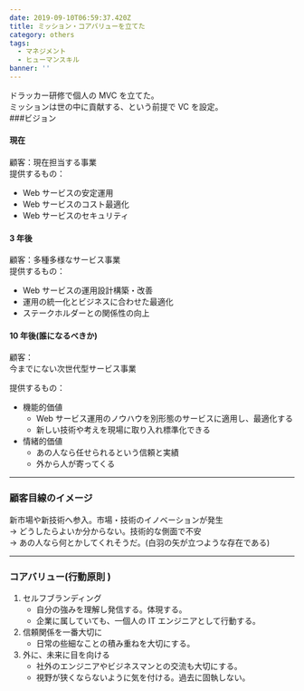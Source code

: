 ```yaml
---
date: 2019-09-10T06:59:37.420Z
title: ミッション・コアバリューを立てた
category: others
tags:
  - マネジメント
  - ヒューマンスキル
banner: ''
---
```


ドラッカー研修で個人の MVC を立てた。  
ミッションは世の中に貢献する、という前提で VC を設定。  
###ビジョン

#### 現在

顧客：現在担当する事業  
提供するもの：

- Web サービスの安定運用 ​
- Web サービスのコスト最適化 ​
- Web サービスのセキュリティ ​

#### 3 年後

顧客：多種多様なサービス事業  
提供するもの：​

- Web サービスの運用設計構築・改善 ​
- 運用の統一化とビジネスに合わせた最適化 ​
- ステークホルダーとの関係性の向上

#### 10 年後(誰になるべきか)

顧客：  
今までにない次世代型サービス事業

提供するもの：

- 機能的価値 ​
  - Web サービス運用のノウハウを別形態のサービスに適用し、最適化する ​
  - 新しい技術や考えを現場に取り入れ標準化できる ​
- 情緒的価値 ​
  - あの人なら任せられるという信頼と実績 ​
  - 外から人が寄ってくる

---

### 顧客目線のイメージ ​

新市場や新技術へ参入。市場・技術のイノベーションが発生 ​  
→ どうしたらよいか分からない。技術的な側面で不安 ​  
→ あの人なら何とかしてくれそうだ。(白羽の矢が立つような存在である)

---

### コアバリュー(行動原則 ​)

1. セルフブランディング ​
   - 自分の強みを理解し発信する。体現する。​
   - 企業に属していても、一個人の IT エンジニアとして行動する。​
2. 信頼関係を一番大切に ​
   - 日常の些細なことの積み重ねを大切にする。​
3. 外に、未来に目を向ける ​
   - 社外のエンジニアやビジネスマンとの交流も大切にする。​
   - 視野が狭くならないように気を付ける。過去に固執しない。
